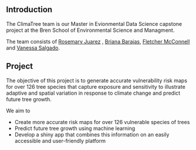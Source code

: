 ## Introduction 
The ClimaTree team is our Master in Evionmental Data Science capstone project at the Bren School of Environmental Science and Managment.

The team consists of [Rosemary Juarez](https://github.com/rosemaryjuarez) , [Briana Barajas](https://github.com/briana-barajas), [Fletcher McConnell](https://github.com/fletcher-m) and [Vanessa Salgado](https://github.com/Vanessa-Salgado). 

## Project 
The objective of this project is to generate accurate vulnerability risk maps for over 126 tree species that capture exposure and sensitivity to illustrate adaptive and spatial variation in response to climate change and predict future tree growth. 

We aim to
* Create more accurate risk maps for over 126 vulnerable species of trees
* Predict future tree growth using machine learning
* Develop a shiny app that combines this information on an easily accessible and user-friendly platform



